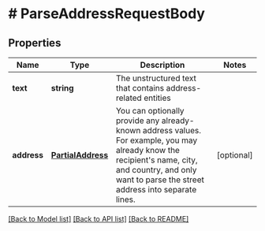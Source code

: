# # ParseAddressRequestBody

## Properties

Name | Type | Description | Notes
------------ | ------------- | ------------- | -------------
**text** | **string** | The unstructured text that contains address-related entities | 
**address** | [**PartialAddress**](PartialAddress.md) | You can optionally provide any already-known address values. For example, you may already know the recipient&#39;s name, city, and country, and only want to parse the street address into separate lines. | [optional] 

[[Back to Model list]](../../README.md#documentation-for-models) [[Back to API list]](../../README.md#documentation-for-api-endpoints) [[Back to README]](../../README.md)


